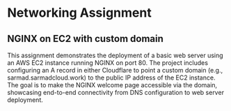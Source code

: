 # Networking Assignment
## NGINX on EC2 with custom domain

This assignment demonstrates the deployment of a basic web server using an AWS EC2 instance running NGINX on port 80. The project includes configuring an A record in either Cloudflare to point a custom domain (e.g., sarmad.sarmadcloud.work) to the public IP address of the EC2 instance. The goal is to make the NGINX welcome page accessible via the domain, showcasing end-to-end connectivity from DNS configuration to web server deployment.
